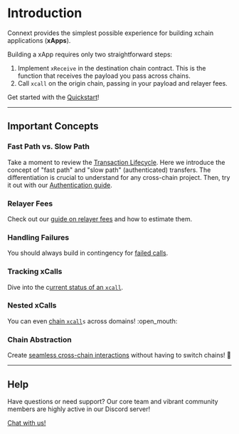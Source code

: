 # Introduction

Connext provides the simplest possible experience for building xchain applications (**xApps**).

Building a xApp requires only two straightforward steps:

1. Implement `xReceive` in the destination chain contract. This is the function that receives the payload you pass across chains.
2. Call `xcall` on the origin chain, passing in your payload and relayer fees.

Get started with the [Quickstart](quickstart.md)!

***

## Important Concepts

### Fast Path vs. Slow Path

Take a moment to review the [Transaction Lifecycle](../concepts/how-it-works/transaction-lifecycle.md). Here we introduce the concept of "fast path" and "slow path" (authenticated) transfers. The differentiation is crucial to understand for any cross-chain project. Then, try it out with our [Authentication guide](guides/authentication.md).

### Relayer Fees

Check out our [guide on relayer fees](guides/estimating-fees.md) and how to estimate them.

### Handling Failures

You should always build in contingency for [failed calls](guides/handling-failures.md).

### Tracking xCalls

Dive into the c[urrent status of an `xcall`](guides/xcall-status.md).

### Nested xCalls

You can even [chain `xcall`](guides/nested-xcalls.md)`s` across domains! :open\_mouth:

### Chain Abstraction

Create [seamless cross-chain interactions](../usecases/chain-abstraction/chain-abstraction-guide.md) without having to switch chains! 🤯

***

## Help

Have questions or need support? Our core team and vibrant community members are highly active in our Discord server!

[Chat with us!](https://discord.gg/connext)
